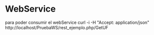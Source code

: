 # WebService
para poder consumir el webService
curl -i -H "Accept: application/json" http://localhost/PruebaWS/rest_ejemplo.php/GetUF
